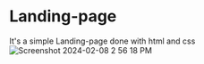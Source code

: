 # Landing-page
It's a simple Landing-page done with html and css
![Screenshot 2024-02-08 2 56 18 PM](https://github.com/coder-2k4/Landing-page/assets/134073829/8dfb15fa-fe9f-4394-82b7-a94edcefe399)
